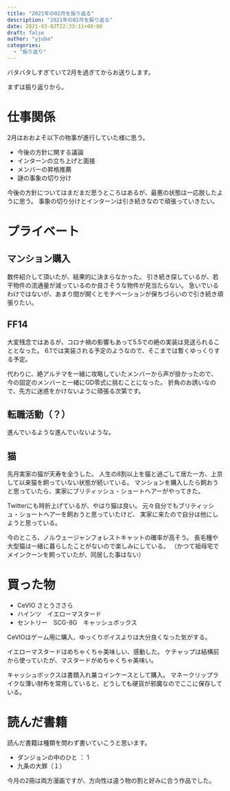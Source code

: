 ```yaml
---
title: "2021年の02月を振り返る"
description: "2021年の02月を振り返る"
date: 2021-03-02T22:33:11+09:00
draft: false
author: "yjuba"
categories:
  - "振り返り"
---
```


バタバタしすぎていて2月を過ぎてからお送りします。

まずは振り返りから。

# 仕事関係

2月はおおよそ以下の物事が進行していた様に思う。
- 今後の方針に関する議論
- インターンの立ち上げと面接
- メンバーの昇格推薦
- 謎の事象の切り分け

今後の方針についてはまだまだ思うところはあるが、最悪の状態は一応脱したように思う。
事象の切り分けとインターンは引き続きなので頑張っていきたい。

# プライベート

## マンション購入
数件紹介して頂いたが、結果的に決まらなかった。
引き続き探しているが、若干物件の流通量が減っているのか良さそうな物件が見当たらない。
急いでいるわけではないが、あまり間が開くとモチベーションが保ちづらいので引き続き頑張りたい。

## FF14
大変残念ではあるが、コロナ禍の影響もあって5.5での絶の実装は見送られることとなった。
6.1では実装される予定のようなので、そこまでは暫くゆっくりする予定。

代わりに、絶アルテマを一緒に攻略していたメンバーから声が掛かったので、
今の固定のメンバーと一緒にGD零式に挑むことになった。
折角のお誘いなので、先方に迷惑をかけないように頑張る次第です。

## 転職活動（？）
進んでいるような進んでいないような。

## 猫
先月実家の猫が天寿を全うした。
人生の8割以上を猫と過ごして居た一方、上京して以来猫を飼っていない状態が続いている。
マンションを購入したら飼おうと思っていたら、実家にブリティッシュ・ショートヘアーがやってきた。

Twitterにも時折上げているが、やはり猫は良い。
元々自分でもブリティッシュ・ショートヘアーを飼おうと思っていたけど、
実家に来たので自分は他にしようと思っている。

今のところ、ノルウェージャンフォレストキャットの確率が高そう。
長毛種や大型猫は一緒に暮らしたことがないので楽しみにしている。
（かつて祖母宅でメインクーンを飼っていたが、同居した事はない）

# 買った物
- CeVIO さとうささら
- ハインツ　イエローマスタード
- セントリー　SCG-8G　キャッシュボックス

CeVIOはゲーム用に購入、ゆっくりボイスよりは大分良くなった気がする。

イエローマスタードはめちゃくちゃ美味しい、感動した。
ケチャップは結構前から使っていたが、マスタードがめちゃくちゃ美味い。

キャッシュボックスは書類入れ兼コインケースとして購入。
マネークリップライクな薄い財布を常用していると、どうしても硬貨が邪魔なのでここに保存している。

# 読んだ書籍
読んだ書籍は種類を問わず書いていこうと思います。

- ダンジョンの中のひと ： 1 
- 九条の大罪（１） 

今月の2冊は両方漫画ですが、方向性は違う物の割と好みに合う作品でした。
